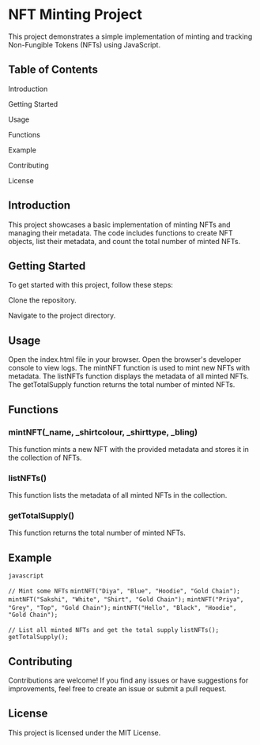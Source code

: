 # NFT Minting Project
This project demonstrates a simple implementation of minting and tracking Non-Fungible Tokens (NFTs) using JavaScript.

## Table of Contents
Introduction

Getting Started

Usage

Functions

Example

Contributing

License

## Introduction
This project showcases a basic implementation of minting NFTs and managing their metadata. The code includes functions to create NFT objects, list their metadata, and count the total number of minted NFTs.

## Getting Started
To get started with this project, follow these steps:


Clone the repository.


Navigate to the project directory.

## Usage
Open the index.html file in your browser.
Open the browser's developer console to view logs.
The mintNFT function is used to mint new NFTs with metadata.
The listNFTs function displays the metadata of all minted NFTs.
The getTotalSupply function returns the total number of minted NFTs.
## Functions
### mintNFT(_name, _shirtcolour, _shirttype, _bling)
This function mints a new NFT with the provided metadata and stores it in the collection of NFTs.

### listNFTs()
This function lists the metadata of all minted NFTs in the collection.

### getTotalSupply()
This function returns the total number of minted NFTs.

## Example
`javascript`

`// Mint some NFTs`
`mintNFT("Diya", "Blue", "Hoodie", "Gold Chain");`
`mintNFT("Sakshi", "White", "Shirt", "Gold Chain");`
`mintNFT("Priya", "Grey", "Top", "Gold Chain");`
`mintNFT("Hello", "Black", "Hoodie", "Gold Chain");`

`// List all minted NFTs and get the total supply`
`listNFTs();`
`getTotalSupply();`

## Contributing
Contributions are welcome! If you find any issues or have suggestions for improvements, feel free to create an issue or submit a pull request.

## License
This project is licensed under the MIT License.

